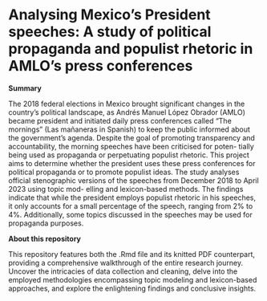 # Analysing Mexico’s President speeches: A study of political propaganda and populist rhetoric in AMLO’s press conferences

**Summary**

The 2018 federal elections in Mexico brought significant changes in the country’s political landscape, as Andrés Manuel López Obrador (AMLO) became president and initiated daily press conferences called “The mornings” (Las mañaneras in Spanish) to keep the public informed about the government’s agenda. Despite the goal of promoting transparency and accountability, the morning speeches have been criticised for poten- tially being used as propaganda or perpetuating populist rhetoric. This project aims to determine whether the president uses these press conferences for political propaganda or to promote populist ideas. The study analyses official stenographic versions of the speeches from December 2018 to April 2023 using topic mod- elling and lexicon-based methods. The findings indicate that while the president employs populist rhetoric in his speeches, it only accounts for a small percentage of the speech, ranging from 2% to 4%. Additionally, some topics discussed in the speeches may be used for propaganda purposes.

**About this repository**

This repository features both the .Rmd file and its knitted PDF counterpart, providing a comprehensive walkthrough of the entire research journey. Uncover the intricacies of data collection and cleaning, delve into the employed methodologies encompassing topic modeling and lexicon-based approaches, and explore the enlightening findings and conclusive insights.

